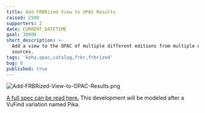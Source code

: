 ```yaml
---
title: Add FRBRized View to OPAC Results
raised: 2500
supporters: 2
date: CURRENT_DATETIME
goal: 30000
short_description: >-
  Add a view to the OPAC of multiple different editions from multiple different
  sources.
tags: 'koha,opac,catalog,frbr,frbrized'
bug: 0
published: true
---
```


![Add-FRBRized-View-to-OPAC-Results.png]({{site.baseurl}}/source/images/Add-FRBRized-View-to-OPAC-Results.png)

<a href="http://web.archive.org/web/20151029045058/http://devs.bywatersolutions.com/wp-content/uploads/2015/09/FRBR.pdf">A full spec can be read here.</a>
This development will be modeled after a VuFind variation named Pika.
